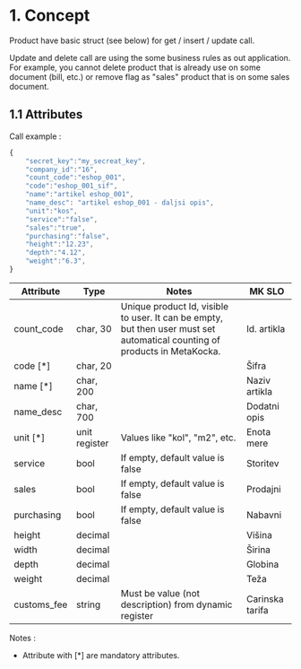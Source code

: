 
# 1. Concept

Product have basic struct (see below) for get / insert / update call. 

Update and delete call are using the some business rules as out application. For example, you cannot delete product that is already use on some document (bill, etc.) or remove flag as "sales" product that is on some sales document. 

## 1.1 Attributes
Call example :
```javascript
{
    "secret_key":"my_secreat_key",
    "company_id":"16",
    "count_code":"eshop_001",
    "code":"eshop_001_sif",
    "name":"artikel eshop_001",
    "name_desc": "artikel eshop_001 - daljsi opis",    
    "unit":"kos",
    "service":"false",
    "sales":"true",
    "purchasing":"false",
    "height":"12.23",
    "depth":"4.12",
    "weight":"6.3",
}
```

Attribute                 | Type | Notes| MK SLO |
--------------------------|------|------|--------|
count_code                | char, 30 | Unique product Id, visible to user. It can be empty, but then user must set automatical counting of products in MetaKocka. | Id. artikla |
code [*]                  | char, 20 | | Šifra |
name [*]                  | char, 200 | | Naziv artikla |
name_desc                 | char, 700 | | Dodatni opis |
unit [*]                  | unit register | Values like "kol", "m2", etc. | Enota mere |
service                   | bool | If empty, default value is false | Storitev |
sales                     | bool | If empty, default value is false | Prodajni |
purchasing                | bool | If empty, default value is false | Nabavni |
height                    | decimal |  | Višina |
width                     | decimal |  | Širina |
depth                     | decimal |  | Globina |
weight                    | decimal |  | Teža |
customs_fee               | string  | Must be value (not description) from dynamic register | Carinska tarifa |

Notes :
* Attribute with [*] are mandatory attributes.
